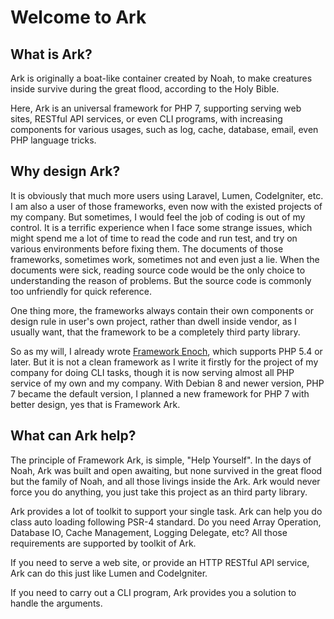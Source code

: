 # Welcome to Ark

## What is Ark? 

Ark is originally a boat-like container created by Noah, 
to make creatures inside survive during the great flood, 
according to the Holy Bible. 

Here, Ark is an universal framework for PHP 7, 
supporting serving web sites, RESTful API services, or even CLI programs,
with increasing components for various usages, such as log, cache, database, email, even PHP language tricks.

## Why design Ark?

It is obviously that much more users using Laravel, Lumen, CodeIgniter, etc.
I am also a user of those frameworks, even now with the existed projects of my company.
But sometimes, I would feel the job of coding is out of my control.
It is a terrific experience when I face some strange issues, 
which might spend me a lot of time to read the code and run test, and try on various environments before fixing them.
The documents of those frameworks, sometimes work, sometimes not and even just a lie. 
When the documents were sick, reading source code would be the only choice to understanding the reason of problems.
But the source code is commonly too unfriendly for quick reference.

One thing more, the frameworks always contain their own components or design rule in user's own project, 
rather than dwell inside vendor, as I usually want, that the framework to be a completely third party library.

So as my will, I already wrote [Framework Enoch](https://github.com/sinri/enoch), which supports PHP 5.4 or later.
But it is not a clean framework as I write it firstly for the project of my company for doing CLI tasks,
though it is now serving almost all PHP service of my own and my company.
With Debian 8 and newer version, PHP 7 became the default version, 
I planned a new framework for PHP 7 with better design, yes that is Framework Ark.  

## What can Ark help?

The principle of Framework Ark, is simple, "Help Yourself".
In the days of Noah, Ark was built and open awaiting, but none survived in the great flood but the family of Noah,
and all those livings inside the Ark.
Ark would never force you do anything, you just take this project as an third party library.

Ark provides a lot of toolkit to support your single task. 
Ark can help you do class auto loading following PSR-4 standard.
Do you need Array Operation, Database IO, Cache Management, Logging Delegate, etc? 
All those requirements are supported by toolkit of Ark.

If you need to serve a web site, or provide an HTTP RESTful API service, 
Ark can do this just like Lumen and CodeIgniter.

If you need to carry out a CLI program, Ark provides you a solution to handle the arguments.


 